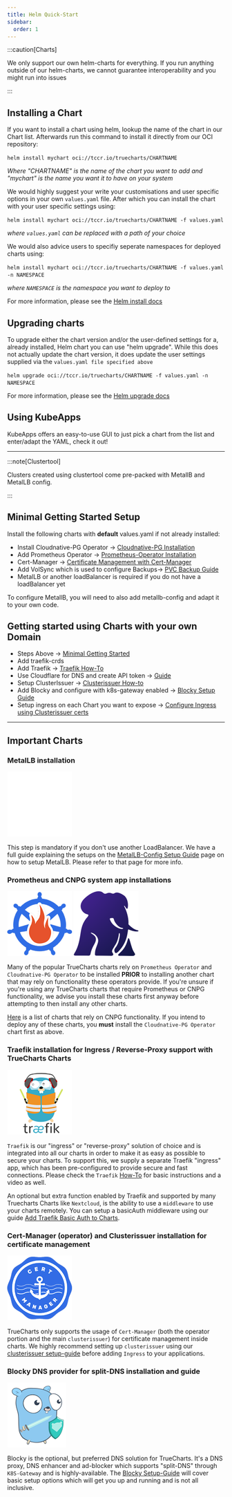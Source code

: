```yaml
---
title: Helm Quick-Start
sidebar:
  order: 1
---
```


:::caution[Charts]

We only support our own helm-charts for everything. If you run anything outside of our helm-charts, we cannot guarantee interoperability and you might run into issues

:::

## Installing a Chart

If you want to install a chart using helm, lookup the name of the chart in our Chart list.
Afterwards run this command to install it directly from our OCI repository:

`helm install mychart oci://tccr.io/truecharts/CHARTNAME`

_Where "CHARTNAME" is the name of the chart you want to add and "mychart" is the name you want it to have on your system_

We would highly suggest your write your customisations and user specific options in your own `values.yaml` file.
After which you can install the chart with your user specific settings using:

`helm install mychart oci://tccr.io/truecharts/CHARTNAME -f values.yaml`

_where `values.yaml` can be replaced with a path of your choice_

We would also advice users to specifiy seperate namespaces for deployed charts using:

`helm install mychart oci://tccr.io/truecharts/CHARTNAME -f values.yaml -n NAMESPACE`

_where `NAMESPACE` is the namespace you want to deploy to_

For more information, please see the [Helm install docs](https://helm.sh/docs/helm/helm_install/)

## Upgrading charts

To upgrade either the chart version and/or the user-defined settings for a, already installed, Helm chart you can use "helm upgrade".
While this does not actually update the chart version, it does update the user settings supplied via the `values.yaml file specified above`

`helm upgrade oci://tccr.io/truecharts/CHARTNAME -f values.yaml -n NAMESPACE`

For more information, please see the [Helm upgrade docs](https://helm.sh/docs/helm/helm_upgrade/)

## Using KubeApps

KubeApps offers an easy-to-use GUI to just pick a chart from the list and enter/adapt the YAML, check it out!

---

:::note[Clustertool]

Clusters created using clustertool come pre-packed with MetallB and MetalLB config.

:::

## Minimal Getting Started Setup

Install the following charts with **default** values.yaml if not already installed:

- Install Cloudnative-PG Operator -> [Cloudnative-PG Installation](#prometheus-and-cnpg-system-app-installations)
- Add Prometheus Operator -> [Prometheus-Operator Installation](#prometheus-and-cnpg-system-app-installations)
- Cert-Manager -> [Certificate Management with Cert-Manager](#cert-manager-operator-and-clusterissuer-installation-for-certificate-management)
- Add VolSync which is used to configure Backups-> [PVC Backup Guide](/guides/volsync-backup-restore)
- MetalLB or another loadBalancer is required if you do not have a loadBalancer yet

To configure MetallB, you will need to also add metallb-config and adapt it to your own code.

## Getting started using Charts with your own Domain

- Steps Above -> [Minimal Getting Started](#minimal-getting-started-setup-with-scale)
- Add traefik-crds
- Add Traefik -> [Traefik How-To](/charts/premium/traefik/how-to)
- Use Cloudflare for DNS and create API token -> [Guide](/charts/premium/clusterissuer/how-to#configure-acme-issuer)
- Setup ClusterIssuer -> [Clusterissuer How-to](/charts/premium/clusterissuer/how-to)
- Add Blocky and configure with k8s-gateway enabled -> [Blocky Setup Guide](/charts/premium/blocky/setup-guide)
- Setup ingress on each Chart you want to expose -> [Configure Ingress using Clusterissuer certs](/charts/premium/clusterissuer/how-to/#configure-ingress-using-clusterissuer)

---

## Important Charts

### MetalLB installation

![MetalLB](./img/icons/metallb.png)

This step is mandatory if you don't use another LoadBalancer. We have a full guide explaining the setups on the [MetalLB-Config Setup Guide](/charts/premium/metallb-config/setup-guide) page on how to setup MetalLB. Please refer to that page for more info.

### Prometheus and CNPG system app installations

![Prometheus](./img/icons/prometheus-operator.png) ![CNPG](./img/icons/cnpg.png)

Many of the popular TrueCharts charts rely on `Prometheus Operator` and `Cloudnative-PG Operator` to be installed **PRIOR** to installing another chart that may rely on functionality these operators provide. If you're unsure if you're using any TrueCharts charts that require Prometheus or CNPG functionality, we advise you install these charts first anyway before attempting to then install any other charts.

[Here](/general/faq#how-do-i-know-if-an-app-uses-cnpg) is a list of charts that rely on CNPG functionality. If you intend to deploy any of these charts, you **must** install the `Cloudnative-PG Operator` chart first as above.

### Traefik installation for Ingress / Reverse-Proxy support with TrueCharts Charts

![Traefik](./img/icons/traefik.png)

`Traefik` is our "ingress" or "reverse-proxy" solution of choice and is integrated into all our charts in order to make it as easy as possible to secure your charts. To support this, we supply a separate Traefik "ingress" app, which has been pre-configured to provide secure and fast connections. Please check the `Traefik` [How-To](/charts/premium/traefik/how-to) for basic instructions and a video as well.

An optional but extra function enabled by Traefik and supported by many Truecharts Charts like `Nextcloud`, is the ability to use a `middleware` to use your charts remotely. You can setup a basicAuth middleware using our guide [Add Traefik Basic Auth to Charts](/charts/premium/traefik/traefik-basicauth-middleware/).

### Cert-Manager (operator) and Clusterissuer installation for certificate management

![Cert-Manager](./img/icons/cert-manager.png)

TrueCharts only supports the usage of `Cert-Manager` (both the operator portion and the main `clusterissuer`) for certificate management inside charts. We highly recommend setting up `clusterissuer` using our [clusterissuer setup-guide](/charts/premium/clusterissuer/how-to) before adding `Ingress` to your applications.

### Blocky DNS provider for split-DNS installation and guide

![Blocky](./img/icons/blocky.png)

Blocky is the optional, but preferred DNS solution for TrueCharts. It's a DNS proxy, DNS enhancer and ad-blocker which supports "split-DNS" through `K8S-Gateway` and is highly-available. The [Blocky Setup-Guide](/charts/premium/blocky/setup-guide) will cover basic setup options which will get you up and running and is not all inclusive.
